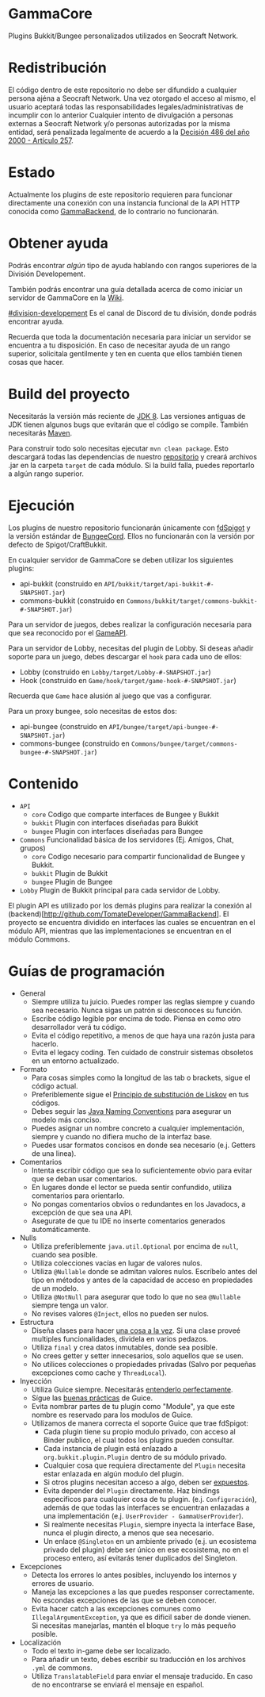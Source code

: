 # GammaCore
Plugins Bukkit/Bungee personalizados utilizados en Seocraft Network.

# Redistribución
El código dentro de este repositorio no debe ser difundido a cualquier persona ajéna a Seocraft Network.
Una vez otorgado el acceso al mismo, el usuario aceptará todas las responsabilidades legales/administrativas
de incumplir con lo anterior Cualquier intento de divulgación a personas externas a Seocraft Network y/o personas autorizadas por la misma entidad, será penalizada legalmente de acuerdo a la [Decisión 486 del año 2000 - Artículo 257](http://www.wipo.int/edocs/lexdocs/laws/es/can/can012es.pdf).

# Estado

Actualmente los plugins de este repositorio requieren para funcionar directamente una conexión con una instancia
funcional de la API HTTP conocida como [GammaBackend](http://github.com/TomateDeveloper/GammaBackend), de lo
contrario no funcionarán.

# Obtener ayuda

Podrás encontrar *algún* tipo de ayuda hablando con rangos superiores de la División Developement.

También podrás encontrar una guía detallada acerca de como iniciar un servidor de GammaCore en la [Wiki](https://github.com/TomateDeveloper/GammaCore/wiki).

[#division-developement](https://discord.gg/XGryyjB) Es el canal de Discord de tu división, donde podrás encontrar ayuda.

Recuerda que toda la documentación necesaria para iniciar un servidor se encuentra a tu disposición. En caso de necesitar
ayuda de un rango superior, solicitala gentilmente y ten en cuenta que ellos también tienen cosas que hacer.

# Build del proyecto

Necesitarás la versión más reciente de [JDK 8](http://www.oracle.com/technetwork/java/javase/downloads/jdk8-downloads-2133151.html).
Las versiones antiguas de JDK tienen algunos bugs que evitarán que el código se compile.
También necesitarás [Maven](http://maven.apache.org).

Para construir todo solo necesitas ejecutar `mvn clean package`.
Esto descargará todas las dependencias de nuestro [repositorio](https://gamma.seocraft.net) y creará archivos .jar en la carpeta `target` de cada módulo.
Si la build falla, puedes reportarlo a algún rango superior.

# Ejecución

Los plugins de nuestro repositorio funcionarán únicamente con [fdSpigot](https://github.com/FixedDev/fdSpigot)
y la versión estándar de [BungeeCord](https://github.com/SpigotMC/BungeeCord).
Ellos no funcionarán con la versión por defecto de Spigot/CraftBukkit.

En cualquier servidor de GammaCore se deben utilizar los siguientes plugins:

* api-bukkit (construido en `API/bukkit/target/api-bukkit-#-SNAPSHOT.jar`)
* commons-bukkit (construido en `Commons/bukkit/target/commons-bukkit-#-SNAPSHOT.jar`)

Para un servidor de juegos, debes realizar la configuración necesaria para que sea reconocido por el [GameAPI](https://github.com/TomateDeveloper/GammaCore/wiki).

Para un servidor de Lobby, necesitas del plugin de Lobby. Si deseas añadir soporte para un juego, debes descargar el `hook`
para cada uno de ellos:

* Lobby (construido en `Lobby/target/Lobby-#-SNAPSHOT.jar`)
* Hook (construido en `Game/hook/target/game-hook-#-SNAPSHOT.jar`)

Recuerda que `Game` hace alusión al juego que vas a configurar.

Para un proxy bungee, solo necesitas de estos dos:

* api-bungee (construido en `API/bungee/target/api-bungee-#-SNAPSHOT.jar`)
* commons-bungee (construido en `Commons/bungee/target/commons-bungee-#-SNAPSHOT.jar`)

# Contenido

* `API`
  * `core` Codigo que comparte interfaces de Bungee y Bukkit
  * `bukkit` Plugin con interfaces diseñadas para Bukkit
  * `bungee` Plugin con interfaces diseñadas para Bungee
* `Commons` Funcionalidad básica de los servidores (Ej. Amigos, Chat, grupos)
  * `core` Codigo necesario para compartir funcionalidad de Bungee y Bukkit.
  * `bukkit` Plugin de Bukkit
  * `bungee` Plugin de Bungee
* `Lobby` Plugin de Bukkit principal para cada servidor de Lobby.

El plugin API es utilizado por los demás plugins para realizar la conexión al (backend)[http://github.com/TomateDeveloper/GammaBackend].
El proyecto se encuentra dividido en interfaces las cuales se encuentran en  el módulo API, mientras que las implementaciones 
se encuentran en el módulo Commons.

# Guías de programación

* General
  * Siempre utiliza tu juicio. Puedes romper las reglas siempre y cuando sea necesario. Nunca sigas un patrón si desconoces su función.
  * Escribe código legible por encima de todo. Piensa en como otro desarrollador verá tu código.
  * Evita el código repetitivo, a menos de que haya una razón justa para hacerlo.
  * Evita el legacy coding. Ten cuidado de construir sistemas obsoletos en un entorno actualizado.
* Formato
  * Para cosas simples como la longitud de las tab o brackets, sigue el código actual.
  * Preferiblemente sigue el [Principio de substitución de Liskov](https://es.wikipedia.org/wiki/Principio_de_sustituci%C3%B3n_de_Liskov) en tus códigos.
  * Debes seguir las [Java Naming Conventions](https://www.geeksforgeeks.org/java-naming-conventions/) para asegurar un modelo más conciso.
  * Puedes asignar un nombre concreto a cualquier implementación, siempre y cuando no difiera mucho de la interfaz base.
  * Puedes usar formatos concisos en donde sea necesario (e.j. Getters de una linea).
* Comentarios
  * Intenta escribir código que sea lo suficientemente obvio para evitar que se deban usar comentarios.
  * En lugares donde el lector se pueda sentir confundido, utiliza comentarios para orientarlo.
  * No pongas comentarios obvios o redundantes en los Javadocs, a excepción de que sea una API.
  * Asegurate de que tu IDE no inserte comentarios generados automáticamente.
* Nulls
  * Utiliza preferiblemente `java.util.Optional` por encima de `null`, cuando sea posible.
  * Utiliza colecciones vacías en lugar de valores nulos.
  * Utiliza `@Nullable` donde se admitan valores nulos. Escríbelo antes del tipo en métodos y antes de la capacidad de acceso en propiedades de un modelo.
  * Utiliza `@NotNull` para asegurar que todo lo que no sea `@Nullable` siempre tenga un valor.
  * No revises valores `@Inject`, ellos no pueden ser nulos.
* Estructura
  * Diseña clases para hacer [una cosa a la vez](https://en.wikipedia.org/wiki/Single_responsibility_principle).
    Si una clase proveé multiples funcionalidades, dividela en varios pedazos.
  * Utiliza `final` y crea datos inmutables, donde sea posible.
  * No crees getter y setter innecesarios, solo aquellos que se usen.
  * No utilices colecciones o propiedades privadas (Salvo por pequeñas excepciones como cache y `ThreadLocal`).
* Inyección
  * Utiliza Guice siempre. Necesitarás [entenderlo perfectamente](https://github.com/google/guice/wiki/Motivation).
  * Sígue las [buenas prácticas](https://github.com/google/guice/wiki/InjectOnlyDirectDependencies) de Guice.
  * Evita nombrar partes de tu plugin como "Module", ya que este nombre es reservado para los modulos de Guice.
  * Utilizamos de manera correcta el soporte Guice que trae fdSpigot:
    * Cada plugin tiene su propio modulo privado, con acceso al Binder publico, el cual todos los plugins pueden consultar.
    * Cada instancia de plugin está enlazado a `org.bukkit.plugin.Plugin` dentro de su módulo privado.
    * Cualquier cosa que requiera directamente del `Plugin` necesita estar enlazada en algún modulo del plugin.
    * Si otros plugins necesitan acceso a algo, deben ser [expuestos](https://google.github.io/guice/api-docs/latest/javadoc/com/google/inject/PrivateModule.html#expose-com.google.inject.Key-).
    * Evita depender del `Plugin` directamente. Haz bindings especificos para cualquier cosa de tu plugin. (e.j. `Configuración`),
     además de que todas las interfaces se encuentran enlazadas a una implementación (e.j. `UserProvider - GammaUserProvider`).
    * Si realmente necesitas `Plugin`, siempre inyecta la interface Base, nunca el plugin directo, a menos que sea necesario.
    * Un enlace `@Singleton` en un ambiente privado (e.j. un ecosistema privado del plugin) debe ser único en ese ecosistema,
     no en el proceso entero, así evitarás tener duplicados del Singleton.
* Excepciones
  * Detecta los errores lo antes posibles, incluyendo los internos y errores de usuario.
  * Maneja las excepciones a las que puedes responser correctamente. No escondas excepciones de las que se deben conocer.
  * Evita hacer catch a las excepciones comunes como `IllegalArgumentException`, ya que es dificil saber de donde vienen.
    Si necesitas manejarlas, mantén el bloque `try` lo más pequeño posible.
* Localización
  * Todo el texto in-game debe ser localizado.
  * Para añadir un texto, debes escribir su traducción en los archivos `.yml` de commons.
  * Utiliza `TranslatableField` para enviar el mensaje traducido. En caso de no encontrarse se enviará el mensaje en español.
